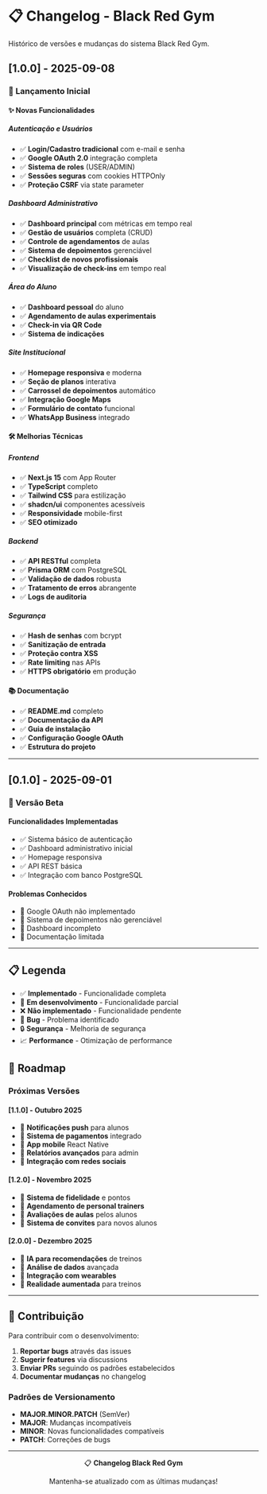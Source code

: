 # 📋 Changelog - Black Red Gym

Histórico de versões e mudanças do sistema Black Red Gym.

## [1.0.0] - 2025-09-08

### 🎉 Lançamento Inicial

#### ✨ Novas Funcionalidades

##### Autenticação e Usuários
- ✅ **Login/Cadastro tradicional** com e-mail e senha
- ✅ **Google OAuth 2.0** integração completa
- ✅ **Sistema de roles** (USER/ADMIN)
- ✅ **Sessões seguras** com cookies HTTPOnly
- ✅ **Proteção CSRF** via state parameter

##### Dashboard Administrativo
- ✅ **Dashboard principal** com métricas em tempo real
- ✅ **Gestão de usuários** completa (CRUD)
- ✅ **Controle de agendamentos** de aulas
- ✅ **Sistema de depoimentos** gerenciável
- ✅ **Checklist de novos profissionais**
- ✅ **Visualização de check-ins** em tempo real

##### Área do Aluno
- ✅ **Dashboard pessoal** do aluno
- ✅ **Agendamento de aulas experimentais**
- ✅ **Check-in via QR Code**
- ✅ **Sistema de indicações**

##### Site Institucional
- ✅ **Homepage responsiva** e moderna
- ✅ **Seção de planos** interativa
- ✅ **Carrossel de depoimentos** automático
- ✅ **Integração Google Maps**
- ✅ **Formulário de contato** funcional
- ✅ **WhatsApp Business** integrado

#### 🛠️ Melhorias Técnicas

##### Frontend
- ✅ **Next.js 15** com App Router
- ✅ **TypeScript** completo
- ✅ **Tailwind CSS** para estilização
- ✅ **shadcn/ui** componentes acessíveis
- ✅ **Responsividade** mobile-first
- ✅ **SEO otimizado**

##### Backend
- ✅ **API RESTful** completa
- ✅ **Prisma ORM** com PostgreSQL
- ✅ **Validação de dados** robusta
- ✅ **Tratamento de erros** abrangente
- ✅ **Logs de auditoria**

##### Segurança
- ✅ **Hash de senhas** com bcrypt
- ✅ **Sanitização de entrada**
- ✅ **Proteção contra XSS**
- ✅ **Rate limiting** nas APIs
- ✅ **HTTPS obrigatório** em produção

#### 📚 Documentação
- ✅ **README.md** completo
- ✅ **Documentação da API**
- ✅ **Guia de instalação**
- ✅ **Configuração Google OAuth**
- ✅ **Estrutura do projeto**

---

## [0.1.0] - 2025-09-01

### 🚀 Versão Beta

#### Funcionalidades Implementadas
- ✅ Sistema básico de autenticação
- ✅ Dashboard administrativo inicial
- ✅ Homepage responsiva
- ✅ API REST básica
- ✅ Integração com banco PostgreSQL

#### Problemas Conhecidos
- 🔄 Google OAuth não implementado
- 🔄 Sistema de depoimentos não gerenciável
- 🔄 Dashboard incompleto
- 🔄 Documentação limitada

---

## 📋 Legenda

- ✅ **Implementado** - Funcionalidade completa
- 🔄 **Em desenvolvimento** - Funcionalidade parcial
- ❌ **Não implementado** - Funcionalidade pendente
- 🐛 **Bug** - Problema identificado
- 🔒 **Segurança** - Melhoria de segurança
- 📈 **Performance** - Otimização de performance

## 🎯 Roadmap

### Próximas Versões

#### [1.1.0] - Outubro 2025
- 🔄 **Notificações push** para alunos
- 🔄 **Sistema de pagamentos** integrado
- 🔄 **App mobile** React Native
- 🔄 **Relatórios avançados** para admin
- 🔄 **Integração com redes sociais**

#### [1.2.0] - Novembro 2025
- 🔄 **Sistema de fidelidade** e pontos
- 🔄 **Agendamento de personal trainers**
- 🔄 **Avaliações de aulas** pelos alunos
- 🔄 **Sistema de convites** para novos alunos

#### [2.0.0] - Dezembro 2025
- 🔄 **IA para recomendações** de treinos
- 🔄 **Análise de dados** avançada
- 🔄 **Integração com wearables**
- 🔄 **Realidade aumentada** para treinos

---

## 🤝 Contribuição

Para contribuir com o desenvolvimento:

1. **Reportar bugs** através das issues
2. **Sugerir features** via discussions
3. **Enviar PRs** seguindo os padrões estabelecidos
4. **Documentar mudanças** no changelog

### Padrões de Versionamento
- **MAJOR.MINOR.PATCH** (SemVer)
- **MAJOR**: Mudanças incompatíveis
- **MINOR**: Novas funcionalidades compatíveis
- **PATCH**: Correções de bugs

---

<div align="center">
  <p>📋 <strong>Changelog Black Red Gym</strong></p>
  <p>Mantenha-se atualizado com as últimas mudanças!</p>
</div>